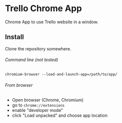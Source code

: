 # Trello Chrome App

Chrome App to use Trello website in a window.

## Install

Clone the repository somewhere.

###### Command line (not tested)

```
chromium-browser --load-and-launch-app=/path/to/app/
```

###### From browser

* Open browser (Chrome, Chromium)
* go to `chrome://extensions`
* enable "developer mode"
* click "Load unpacked" and choose app location
